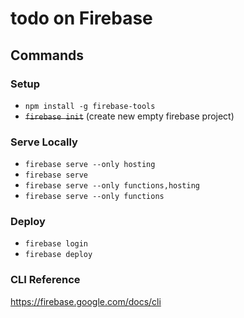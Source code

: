 # todo on Firebase

## Commands

### Setup

- `npm install -g firebase-tools`
- ~~`firebase init`~~ (create new empty firebase project)

### Serve Locally

- `firebase serve --only hosting`
- `firebase serve`
- `firebase serve --only functions,hosting`
- `firebase serve --only functions`

### Deploy

- `firebase login`
- `firebase deploy`

### CLI Reference

<https://firebase.google.com/docs/cli>